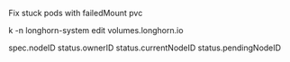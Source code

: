 Fix stuck pods with failedMount pvc

k -n longhorn-system edit volumes.longhorn.io <volume-name>

spec.nodeID
status.ownerID
status.currentNodeID
status.pendingNodeID
